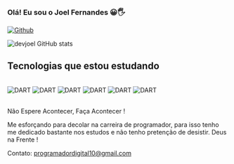 ### Olá! Eu sou o Joel Fernandes 😀🖐️

[![Github](https://img.shields.io/badge/GitHub-100000?style=for-the-badge&logo=github&logoColor=white)](https://github.com/devjoel10)

![devjoel GitHub stats](https://github-readme-stats.vercel.app/api?username=devjoel10&show_icons=true&theme=merko)

## Tecnologias que estou estudando

<div style="display: inline_block"><br/>
  <img aling="center" alt="DART" src="https://img.shields.io/badge/Dart-0175C2?style=for-the-badge&logo=dart&logoColor=white">
  <img aling="center" alt="DART" src="https://img.shields.io/badge/Flutter-02569B?style=for-the-badge&logo=flutter&logoColor=white">
  <img aling="center" alt="DART" src="https://img.shields.io/badge/React-20232A?style=for-the-badge&logo=react&logoColor=61DAFB">
  <img aling="center" alt="DART" src="https://img.shields.io/badge/HTML5-E34F26?style=for-the-badge&logo=html5&logoColor=white">
  <img aling="center" alt="DART" src="https://img.shields.io/badge/CSS-239120?&style=for-the-badge&logo=css3&logoColor=white">
  <img aling="center" alt="DART" src="https://img.shields.io/badge/JavaScript-F7DF1E?style=for-the-badge&logo=javascript&logoColor=black">
</div><br/>


Não Espere Acontecer, Faça Acontecer !

Me esforçando para decolar na carreira de programador, para isso tenho me dedicado bastante nos estudos e não tenho pretenção de desistir. Deus na Frente ! 

Contato:  programadordigital10@gmail.com
